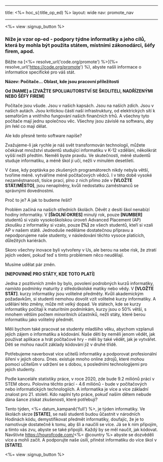 * * *

title: <%= hoc_s(:title_op_ed) %> layout: wide nav: promote_nav

* * *

<%= view :signup_button %>

### Níže je vzor op-ed - podpory týdne informatiky a jeho cílů, která by mohla být použita státem, místními zákonodárci, šéfy firem, apod.

  


Běžte na [<%= resolve_url('code.org/promote') %>](%= resolve_url('https://code.org/promote') %), abyste našli informace o informatice specifické pro váš stát.

**Název: Počítače... Oblast, kde jsou pracovní příležitosti**

**Od [NAME] a [ZVAŽTE SPOLUAUTORSTVÍ SE ŠKOLITELI, NADŘÍZENÝMI NEBO ŠÉFY FIREM]**

Počítače jsou všude. Jsou v našich kapsách. Jsou na naších zdích. Jsou v našich autách. Jsou kritickou částí naší infrastruktury, od elektrických sítí k semafórům a vnitřního fungování našich finančních trhů. A všechny tyto počítače mají jednu společnou věc. Všechny jsou závislé na softwaru, aby jim řekl co mají dělat.

Ale kdo přesně tento software napíše?

Zvažujeme-li jak rychle je náš svět transformován technologií, můžete očekávat množství studentů studující informatiku v K-12 vzdělání, několikrát vyšší nežli předtím. Neměli byste pravdu. Ve skutečnosti, méně studentů studuje informatiku, a méně škol jí učí, nežli v minulém desetiletí.

V čase, kdy poptávka po zkušených programátorech nikdy nebyla větší, tvoříme méně. vytváříme méně počítačových vědců. I v této době vysoké nezaměstnanosti, tisíce prací, plno z nich přímo zde v **[VLOŽTE STÁT/MĚSTO]**, jsou nenaplněny, kvůli nedostatku zaměstnanců se správnými dovednostmi.

Proč to je? A jak to budeme řešit?

Problém začíná na našich středních školách. Děvět z desíti škol nenabízí hodiny informatiky. V **[ŠkOLNÍ OKRES]** minulý rok, pouze **[NUMBER]** studentů si vzalo vysokoškolskou úroveň Advanced Placement (AP) zkoušku z informatiky si vzalo, pouze **[%]** ze všech studentů, kteří si vzali AP v našem státě. Jednoduše neděláme dostatečnou přípravu a nepodporujeme naše studenty, v následování těchto vysoce platících, důležitých kariérách.

Skoro všechny inovace byli vytvořeny v Us, ale berou na sebe risk, že ztratí jejich vedení, pokuď teď s tímto problémem něco neudělají.

Musíme udělat pár změn.

**[NEPOVINNÉ PRO STÁTY, KDE TOTO PLATÍ]**

Jedna z pozitivních změn by bylo, povolení podrobných kurzů informatiky, namísto podmínky maturity z středoškolské matiky nebo vědy. V **[VLOŽTE STÁT]**. kurzy informatiky jsou volitelné předměty. Kvůli akademickým požadavkům, si studenti nemohou dovolit vzít volitelné kurzy informatiky. A udělání této změny, může mít velký dopad. Ve státech, kde se kurzy informatiky počítají k maturitním podmínkám, kurzy jsou o 50% větší, s mnohem větším počtem minoritních účastníků, nežli státy, které berou informatiku jako volitelný předmět.

Měli bychom také pracovat se studenty mladšího věku, abychom vzplanuli jejich zájem o informatiku a kódování. Naše děti by neměli jenom vědět, jak používat aplikace a hrát počítačové hry - měli by také vědět, jak je vytvářet. Děti se mohou naučit základy kódování již v druhé třídě.

Potřebujeme naverbovat více učitelů informatiky a podporovat profesionální šíření v jejich oboru. Dnes. existuje mnoho online zdrojů, které mohou pomoci učitelům v udržení se s dobou, s posledními technologijemi pro jejich studenty.

Podle kanceláře statistiky práce, v roce 2020, zde bude 9.2 miliónů prácí v STEM oboru. Polovina těchto prácí - 4.6 miliónů - bude v počítačových nebo informatických technologiích. A informatika je více a více základní znalost pro 21. století. Kdo naplní tyto práce, pokuď naším dětem nebude dána šance získat zkušenosti, které potřebují?

Tento týden, <%= datum_kampaně('full') %>, je týden informatiky. Ve školách skrze **[STATE]**, se naši studenti budou ůčastnit v národních Hodinách kódu, demystifikovat předmět informatiky, doufajíc, že je to namotivuje dostatečně k tomu, aby šli a naučili se více. Já se k nim připojím, a tímto vás zvu, abyste se také připojili. Každý by se měl naučit, jak kódovat. Navštivte https://hourofcode.com/<%= @country %> abyste se dozvěděli více a mohli začít. A podporujte naše úsilí, přinést informatiku do více škol v **[STATE]**.

<%= view :signup_button %>